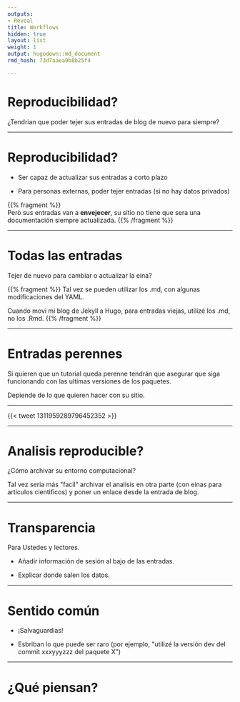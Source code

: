 ```yaml
---
outputs:
- Reveal
title: Workflows
hidden: true
layout: list
weight: 1
output: hugodown::md_document
rmd_hash: 73d7aaea0b8b25f4

---
```


Reproducibilidad?
=================

¿Tendrian que poder tejer sus entradas de blog de nuevo para siempre?

------------------------------------------------------------------------

Reproducibilidad?
=================

-   Ser capaz de actualizar sus entradas a corto plazo

-   Para personas externas, poder tejer entradas (si no hay datos privados)

{{% fragment %}} </br> Però sus entradas van a **envejecer**, su sitio no tiene que sera una documentación siempre actualizada. {{% /fragment %}}

------------------------------------------------------------------------

Todas las entradas
==================

Tejer de nuevo para cambiar o actualizar la eina?

{{% fragment %}} Tal vez se pueden utilizar los .md, con algunas modificaciones del YAML.

Cuando movi mi blog de Jekyll a Hugo, para entradas viejas, utilizé los .md, no los .Rmd. {{% /fragment %}}

------------------------------------------------------------------------

Entradas perennes
=================

Si quieren que un tutorial queda perenne tendrán que asegurar que siga funcionando con las ultimas versiones de los paquetes.

Depiende de lo que quieren hacer con su sitio.

------------------------------------------------------------------------

{{< tweet 1311959289796452352 >}}

------------------------------------------------------------------------

Analisis reproducible?
======================

¿Cómo archivar su entorno computacional?

Tal vez seria más "facil" archivar el analisis en otra parte (con einas para articulos cientificos) y poner un enlace desde la entrada de blog.

------------------------------------------------------------------------

Transparencia
=============

Para Ustedes y lectores.

-   Añadir información de sesión al bajo de las entradas.

-   Explicar donde salen los datos.

------------------------------------------------------------------------

Sentido común
=============

-   ¡Salvaguardias!

-   Esbriban lo que puede ser raro (por ejemplo, "utilizé la versión dev del commit xxxyyyzzz del paquete X")

------------------------------------------------------------------------

¿Qué piensan?
=============

